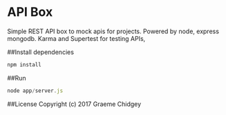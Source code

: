 # API Box
Simple REST API box to mock apis for projects. Powered by node, express mongodb. Karma and Supertest for testing APIs,

##Install dependencies
```js
npm install 
```

##Run
```js
node app/server.js
```

##License
Copyright (c) 2017 Graeme Chidgey
